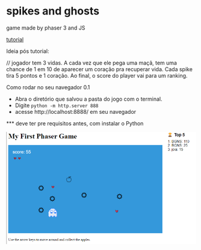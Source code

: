 # spikes and ghosts
 game made by phaser 3 and JS

[tutorial](https://www.lessmilk.com/phaser-game-tutorial/)

Ideia pós tutorial:

// jogador tem 3 vidas. A cada vez que ele pega uma maçã, tem uma chance de 1 em 10 de aparecer um coração pra recuperar vida. Cada spike tira 5 pontos e 1 coração. Ao final, o score do player vai para um ranking.


Como rodar no seu navegador 0.1
- Abra o diretório que salvou a pasta do jogo com o terminal.
- Digite `python -m http.server 888`
- acesse http://localhost:8888/ em seu navegador

*** deve ter pre requisitos antes, com instalar o Python

![alt text](image.png)